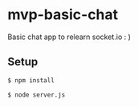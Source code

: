 # mvp-basic-chat
Basic chat app to relearn socket.io : )

## Setup

```bash
$ npm install
```

```bash
$ node server.js
```
